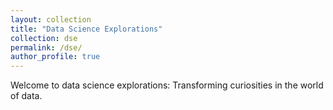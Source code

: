```yaml
---
layout: collection
title: "Data Science Explorations"
collection: dse
permalink: /dse/
author_profile: true
---
```


Welcome to data science explorations: Transforming curiosities in the world of data.